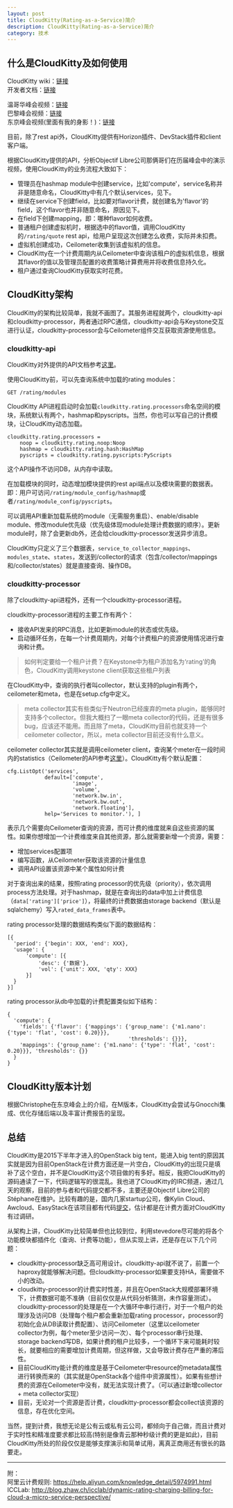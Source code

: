```yaml
---
layout: post
title: CloudKitty(Rating-as-a-Service)简介
description: CloudKitty(Rating-as-a-Service)简介
category: 技术
---
```


## 什么是CloudKitty及如何使用
CloudKitty wiki：[链接](https://wiki.openstack.org/wiki/CloudKitty)  
开发者文档：[链接](http://docs.openstack.org/developer/cloudkitty/installation.html)

温哥华峰会视频：[链接](https://www.youtube.com/watch?v=OevlC4JkxTA)  
巴黎峰会视频：[链接](https://www.youtube.com/watch?v=KlagCqTUPco)  
东京峰会视频(里面有我的身影！)：[链接](https://www.youtube.com/watch?v=hou187R_G_E)  

目前，除了rest api外，CloudKitty提供有Horizon插件、DevStack插件和client客户端。

根据CloudKitty提供的API，分析Objectif Libre公司那俩哥们在历届峰会中的演示视频，使用CloudKitty的业务流程大致如下：

* 管理员在hashmap module中创建service，比如'compute'，service名称并非是随意命名，CloudKitty中有几个默认services，见下。
* 继续在service下创建field，比如要对flavor计费，就创建名为'flavor'的field，这个flavor也并非随意命名，原因见下。
* 在field下创建mapping，即：哪种flavor如何收费。
* 普通租户创建虚拟机时，根据选中的flavor值，调用CloudKitty的`/rating/quote` rest api，给用户呈现这次创建怎么收费，实际并未扣费。
* 虚拟机创建成功，Ceilometer收集到该虚拟机的信息。
* CloudKitty在一个计费周期内从Ceilometer中查询该租户的虚拟机信息，根据其flavor的值以及管理员配置的收费策略计算费用并将收费信息持久化。
* 租户通过查询CloudKitty获取实时花费。

## CloudKitty架构
CloudKitty的架构比较简单，我就不画图了。其服务进程就两个，cloudkitty-api和cloudkitty-processor，两者通过RPC通信，cloudkitty-api会与Keystone交互进行认证，cloudkitty-processor会与Ceilometer组件交互获取资源使用信息。

### cloudkitty-api
CloudKitty对外提供的API文档参考[这里][2]。

使用CloudKitty前，可以先查询系统中加载的rating modules：

    GET /rating/modules

CloudKitty API进程启动时会加载``cloudkitty.rating.processors``命名空间的模块，系统默认有两个，hashmap和pyscripts。当然，你也可以写自己的计费模块，让CloudKitty动态加载。  

    cloudkitty.rating.processors =
        noop = cloudkitty.rating.noop:Noop
        hashmap = cloudkitty.rating.hash:HashMap
        pyscripts = cloudkitty.rating.pyscripts:PyScripts

这个API操作不访问DB，从内存中读取。

在加载模块的同时，动态增加模块提供的rest api端点以及模块需要的数据表。即：用户可访问`/rating/module_config/hashmap`或者`/rating/module_config/pyscripts`。

可以调用API重新加载系统的module（无需服务重启）、enable/disable module、修改module优先级（优先级体现module处理计费数据的顺序）。更新module时，除了会更新db外，还会给cloudkitty-processor发送异步消息。

CloudKitty只定义了三个数据表，`service_to_collector_mappings`、`modules_state`、`states`，发送到/collector的请求（包含/collector/mappings和/collector/states）就是直接查询、操作DB。

### cloudkitty-processor
除了cloudkitty-api进程外，还有一个cloudkitty-processor进程。

cloudkitty-processor进程的主要工作有两个：

* 接收API发来的RPC消息，比如更新module的状态或优先级。
* 启动循环任务，在每一个计费周期内，对每个计费租户的资源使用情况进行查询和计费。

> 如何判定要给一个租户计费？在Keystone中为租户添加名为‘rating’的角色，CloudKitty调用keystone client获取这些租户列表

在CloudKitty中，查询的执行者叫collector，默认支持的plugin有两个，ceilometer和meta，也是在setup.cfg中定义。

> meta collector其实有些类似于Neutron已经废弃的meta plugin，能够同时支持多个collector。但我大概扫了一眼meta collector的代码，还是有很多bug，应该还不能用。而且除了meta，CloudKitty目前也就支持一个ceilometer collector，所以，meta collector目前还没有什么意义。

ceilometer collector其实就是调用ceilometer client，查询某个meter在一段时间内的statistics（Ceilometer的API参考[这里][3]）。CloudKitty有个默认配置：

    cfg.ListOpt('services',
                default=['compute',
                         'image',
                         'volume',
                         'network.bw.in',
                         'network.bw.out',
                         'network.floating'],
                help='Services to monitor.'), ]

表示几个需要向Ceilometer查询的资源，而可计费的维度就来自这些资源的属性。如果你想增加一个计费维度来自其他资源，那么就需要新增一个资源，需要：

- 增加services配置项
- 编写函数，从Ceilometer获取该资源的计量信息
- 调用API设置该资源中某个属性如何计费

对于查询出来的结果，按照rating processor的优先级（priority），依次调用process方法处理。对于hashmap，就是在查询出的data中加上计费信息（`data['rating']['price']`），将最终的计费数据由storage backend（默认是sqlalchemy）写入`rated_data_frames`表中。

rating processor处理的数据结构类似下面的数据结构：

    [{
      'period': {'begin': XXX, 'end': XXX}, 
      'usage': {
          'compute': [{
              'desc': {'数据'}, 
              'vol': {'unit': XXX, 'qty': XXX}
          }]
      }
    }]

rating processor从db中加载的计费配置类似如下结构：

    {
      'compute': {
        'fields': {'flavor': {'mappings': {'group_name': {'m1.nano': {'type': 'flat', 'cost': 0.20}}}, 
                                           'thresholds': {}}},
        'mappings': {'group_name': {'m1.nano': {'type': 'flat', 'cost': 0.20}}}, 'thresholds': {}}
      }
    }

## CloudKitty版本计划
根据Christophe在东京峰会上的介绍，在M版本，CloudKitty会尝试与Gnocchi集成、优化存储后端以及丰富计费报告的呈现。

## 总结
CloudKitty是2015下半年才进入的OpenStack big tent，能进入big tent的原因其实就是因为目前OpenStack在计费方面还是一片空白，CloudKitty的出现只是填补了这个空白，并不是CloudKitty这个项目做的有多好。相反，我把CloudKitty的源码通读了一下，代码逻辑写的很混乱。我也进了CloudKitty的IRC频道，通过几天的观察，目前的参与者和代码提交都不多，主要还是Objectif Libre公司的Stéphane在维护。比较有趣的是，国内几家startup公司，像Kylin Cloud、Awcloud、EasyStack在该项目都有代码[提交][4]，估计都是在计费方面对CloudKitty有过调研。

从架构上讲，CloudKitty比较简单但也比较到位，利用stevedore尽可能的将各个功能模块都插件化（查询、计费等功能），但从实现上讲，还是存在以下几个问题：

- cloudkitty-processor缺乏高可用设计。cloudkitty-api就不说了，前置一个haproxy就能够解决问题。但cloudkitty-processor如果要支持HA，需要做不小的改动。
- cloudkitty-processor的计费实时性差，并且在OpenStack大规模部署环境下，计费数据可能不准确（目前仅仅是从代码分析猜测，未作容量测试）。cloudkitty-processor的处理是在一个大循环中串行进行，对于一个租户的处理涉及访问DB（处理每个租户都会重新加载rating processor，processor的初始化会从DB读取计费配置）、访问Ceilometer（这里以ceilometer collector为例，每个meter至少访问一次）、每个processor串行处理、storage backend写DB，如果计费的租户比较多，一个循环下来可能耗时较长，就要相应的需要增加计费周期，但这样做，又会导致计费存在严重的滞后性。
- 目前CloudKitty能计费的维度是基于Ceilometer中resource的metadata属性进行转换而来的（其实就是OpenStack各个组件中资源属性）。如果有些想计费的资源在Ceilometer中没有，就无法实现计费了。（可以通过新增collector + meta collector实现）
- 目前，无论对一个资源是否计费，cloudkitty-processor都会collect该资源的信息，存在优化空间。

当然，提到计费，我想无论是公有云或私有云公司，都倾向于自己做，而且计费对于实时性和精准度要求都比较高(特别是像青云那种秒级计费的更是如此)，目前CloudKitty所处的阶段仅仅是能够支撑演示和简单试用，离真正商用还有很长的路要走。

---

附：  
阿里云计费规则: <https://help.aliyun.com/knowledge_detail/5974991.html>  
ICCLab: <http://blog.zhaw.ch/icclab/dynamic-rating-charging-billing-for-cloud-a-micro-service-perspective/>

[1]: http://cloudkitty.readthedocs.org/en/latest/index.html
[2]: http://cloudkitty.readthedocs.org/en/latest/webapi/v1.html
[3]: http://docs.openstack.org/developer/ceilometer/webapi/v2.html
[4]: http://stackalytics.com/?project_type=openstack&metric=commits&module=cloudkitty-group&release=all